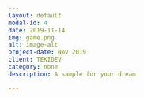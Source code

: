```yaml
---
layout: default
modal-id: 4
date: 2019-11-14
img: game.png
alt: image-alt
project-date: Nov 2019
client: TEKIDEV
category: none
description: A sample for your dream

---
```

